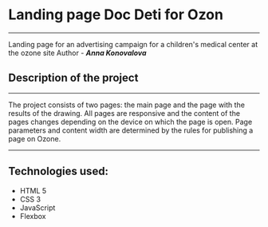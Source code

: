 Landing page Doc Deti for Ozon
=====================
***
Landing page for an advertising campaign for a children's medical center at the ozone site
Author - ***Anna Konovalova***

Description of the project
-----------------------------------
***
The project consists of two pages: the main page and the page with the results of the drawing. All pages are responsive and the content of the pages changes depending on the device on which the page is open. Page parameters and content width are determined by the rules for publishing a page on Ozone.
***
Technologies used:
-----------------------------------
* HTML 5
* CSS 3
* JavaScript
* Flexbox
